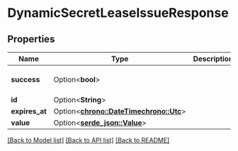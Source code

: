 # DynamicSecretLeaseIssueResponse

## Properties

Name | Type | Description | Notes
------------ | ------------- | ------------- | -------------
**success** | Option<**bool**> |  | [optional][default to true]
**id** | Option<**String**> |  | [optional]
**expires_at** | Option<[**chrono::DateTime<chrono::Utc>**](chrono::DateTime<chrono::Utc>.md)> |  | [optional]
**value** | Option<[**serde_json::Value**](.md)> |  | [optional]

[[Back to Model list]](../README.md#documentation-for-models) [[Back to API list]](../README.md#documentation-for-api-endpoints) [[Back to README]](../README.md)


